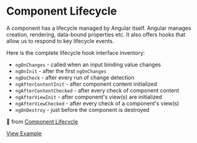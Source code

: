 # Component Lifecycle

A component has a lifecycle managed by Angular itself. Angular manages creation, rendering, data-bound properties etc. It also offers hooks that allow us to respond to key lifecycle events.

Here is the complete lifecycle hook interface inventory:

* `ngOnChanges` - called when an input binding value changes
* `ngOnInit` - after the first `ngOnChanges`
* `ngDoCheck` - after every run of change detection
* `ngAfterContentInit` - after component content initialized
* `ngAfterContentChecked` - after every check of component content
* `ngAfterViewInit` - after component's view\(s\) are initialized
* `ngAfterViewChecked` - after every check of a component's view\(s\)
* `ngOnDestroy` - just before the component is destroyed

📄 from [Component Lifecycle](https://angular.io/docs/ts/latest/guide/lifecycle-hooks.html)

[View Example](http://plnkr.co/edit/kBHV6AximaHAC26kYEOA?p=preview)

